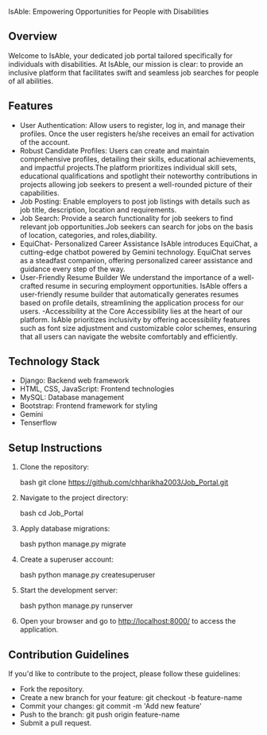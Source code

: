 IsAble: Empowering Opportunities for People with Disabilities

## Overview
Welcome to IsAble, your dedicated job portal tailored specifically for individuals with disabilities. At IsAble, our mission is clear: to provide an inclusive platform that facilitates swift and seamless job searches for people of all abilities.

## Features
- User Authentication: Allow users to register, log in, and manage their profiles. Once the user registers he/she receives an email for activation of the account.
- Robust Candidate Profiles: Users can create and maintain comprehensive profiles, detailing their skills, educational achievements, and impactful projects.The platform prioritizes individual skill sets, educational qualifications and spotlight their noteworthy contributions in projects allowing job seekers to present a well-rounded picture of their capabilities.
- Job Posting: Enable employers to post job listings with details such as job title, description, location and requirements.
- Job Search: Provide a search functionality for job seekers to find relevant job opportunities.Job seekers can search for jobs on the basis of location, categories, and roles,diability.
- EquiChat- Personalized Career Assistance
IsAble introduces EquiChat, a cutting-edge chatbot powered by Gemini technology. EquiChat serves as a steadfast companion, offering personalized career assistance and guidance every step of the way.
- User-Friendly Resume Builder
We understand the importance of a well-crafted resume in securing employment opportunities. IsAble offers a user-friendly resume builder that automatically generates resumes based on profile details, streamlining the application process for our users.
-Accessibility at the Core
Accessibility lies at the heart of our platform. IsAble prioritizes inclusivity by offering accessibility features such as font size adjustment and customizable color schemes, ensuring that all users can navigate the website comfortably and efficiently.


## Technology Stack
- Django: Backend web framework
- HTML, CSS, JavaScript: Frontend technologies
- MySQL: Database management
- Bootstrap: Frontend framework for styling
- Gemini
- Tenserflow

## Setup Instructions
1. Clone the repository:

    bash
    git clone https://github.com/chharikha2003/Job_Portal.git
2. Navigate to the project directory:

    bash
    cd Job_Portal
3. Apply database migrations:

    bash
    python manage.py migrate
4. Create a superuser account:

    bash
    python manage.py createsuperuser
5. Start the development server:

    bash
    python manage.py runserver
7. Open your browser and go to [http://localhost:8000/](http://localhost:8000/) to access the application.

## Contribution Guidelines

If you'd like to contribute to the project, please follow these guidelines:

- Fork the repository.
- Create a new branch for your feature: git checkout -b feature-name
- Commit your changes: git commit -m 'Add new feature'
- Push to the branch: git push origin feature-name
- Submit a pull request.





